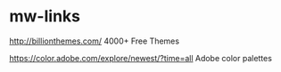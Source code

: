 mw-links
========

http://billionthemes.com/
4000+ Free Themes

https://color.adobe.com/explore/newest/?time=all
Adobe color palettes
